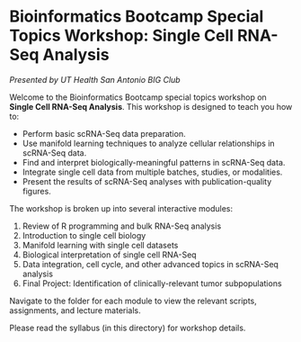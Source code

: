 # Bioinformatics Bootcamp Special Topics Workshop: **Single Cell RNA-Seq Analysis**
*Presented by UT Health San Antonio BIG Club*

Welcome to the Bioinformatics Bootcamp special topics workshop on **Single Cell RNA-Seq Analysis**. This workshop is designed to teach you how to:
- Perform basic scRNA-Seq data preparation.
- Use manifold learning techniques to analyze cellular relationships in scRNA-Seq data.
- Find and interpret biologically-meaningful patterns in scRNA-Seq data.
- Integrate single cell data from multiple batches, studies, or modalities. 
- Present the results of scRNA-Seq analyses with publication-quality figures.

The workshop is broken up into several interactive modules:
1. Review of R programming and bulk RNA-Seq analysis 
2. Introduction to single cell biology 
3. Manifold learning with single cell datasets
4. Biological interpretation of single cell RNA-Seq
5. Data integration, cell cycle, and other advanced topics in scRNA-Seq analysis
6. Final Project: Identification of clinically-relevant tumor subpopulations

Navigate to the folder for each module to view the relevant scripts, assignments, and lecture materials. 

Please read the syllabus (in this directory) for workshop details.
